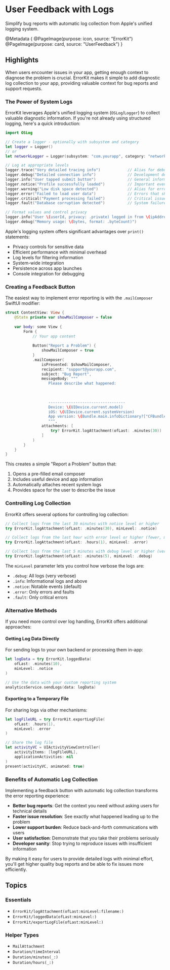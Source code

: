 # User Feedback with Logs

Simplify bug reports with automatic log collection from Apple's unified logging system.

@Metadata {
   @PageImage(purpose: icon, source: "ErrorKit")
   @PageImage(purpose: card, source: "UserFeedback")
}

## Highlights

When users encounter issues in your app, getting enough context to diagnose the problem is crucial. ErrorKit makes it simple to add diagnostic log collection to your app, providing valuable context for bug reports and support requests.

### The Power of System Logs

ErrorKit leverages Apple's unified logging system (`OSLog`/`Logger`) to collect valuable diagnostic information. If you're not already using structured logging, here's a quick introduction:

```swift
import OSLog

// Create a logger - optionally with subsystem and category
let logger = Logger()
// or
let networkLogger = Logger(subsystem: "com.yourapp", category: "networking")

// Log at appropriate levels
logger.trace("Very detailed tracing info")            // Alias for debug
logger.debug("Detailed connection info")              // Development debugging
logger.info("User tapped submit button")              // General information
logger.notice("Profile successfully loaded")          // Important events
logger.warning("Low disk space detected")             // Alias for error
logger.error("Failed to load user data")              // Errors that should be fixed
logger.critical("Payment processing failed")          // Critical issues (alias for fault)
logger.fault("Database corruption detected")          // System failures

// Format values and control privacy
logger.info("User \(userId, privacy: .private) logged in from \(ipAddress, privacy: .public)")
logger.debug("Memory usage: \(bytes, format: .byteCount)")
```

Apple's logging system offers significant advantages over `print()` statements:
- Privacy controls for sensitive data
- Efficient performance with minimal overhead
- Log levels for filtering information
- System-wide integration
- Persistence across app launches
- Console integration for debugging

### Creating a Feedback Button

The easiest way to implement error reporting is with the `.mailComposer` SwiftUI modifier:

```swift
struct ContentView: View {
    @State private var showMailComposer = false
    
    var body: some View {
        Form {
            // Your app content
            
            Button("Report a Problem") {
                showMailComposer = true
            }
            .mailComposer(
                isPresented: $showMailComposer,
                recipient: "support@yourapp.com",
                subject: "Bug Report",
                messageBody: """
                   Please describe what happened:
                   
                   
                   
                   ----------------------------------
                   Device: \(UIDevice.current.model)
                   iOS: \(UIDevice.current.systemVersion)
                   App version: \(Bundle.main.infoDictionary?["CFBundleShortVersionString"] as? String ?? "Unknown")
                   """,
                attachments: [
                    try? ErrorKit.logAttachment(ofLast: .minutes(30))
                ]
            )
        }
    }
}
```

This creates a simple "Report a Problem" button that:
1. Opens a pre-filled email composer
2. Includes useful device and app information
3. Automatically attaches recent system logs
4. Provides space for the user to describe the issue

### Controlling Log Collection

ErrorKit offers several options for controlling log collection:

```swift
// Collect logs from the last 30 minutes with notice level or higher
try ErrorKit.logAttachment(ofLast: .minutes(30), minLevel: .notice)

// Collect logs from the last hour with error level or higher (fewer, more important logs)
try ErrorKit.logAttachment(ofLast: .hours(1), minLevel: .error)

// Collect logs from the last 5 minutes with debug level or higher (very detailed)
try ErrorKit.logAttachment(ofLast: .minutes(5), minLevel: .debug)
```

The `minLevel` parameter lets you control how verbose the logs are:
- `.debug`: All logs (very verbose)
- `.info`: Informational logs and above
- `.notice`: Notable events (default)
- `.error`: Only errors and faults
- `.fault`: Only critical errors

### Alternative Methods

If you need more control over log handling, ErrorKit offers additional approaches:

#### Getting Log Data Directly

For sending logs to your own backend or processing them in-app:

```swift
let logData = try ErrorKit.loggedData(
    ofLast: .minutes(10),
    minLevel: .notice
)

// Use the data with your custom reporting system
analyticsService.sendLogs(data: logData)
```

#### Exporting to a Temporary File

For sharing logs via other mechanisms:

```swift
let logFileURL = try ErrorKit.exportLogFile(
    ofLast: .hours(1),
    minLevel: .error
)

// Share the log file
let activityVC = UIActivityViewController(
    activityItems: [logFileURL],
    applicationActivities: nil
)
present(activityVC, animated: true)
```

### Benefits of Automatic Log Collection

Implementing a feedback button with automatic log collection transforms the error reporting experience:

- **Better bug reports**: Get the context you need without asking users for technical details
- **Faster issue resolution**: See exactly what happened leading up to the problem
- **Lower support burden**: Reduce back-and-forth communications with users
- **User satisfaction**: Demonstrate that you take their problems seriously
- **Developer sanity**: Stop trying to reproduce issues with insufficient information

By making it easy for users to provide detailed logs with minimal effort, you'll get higher quality bug reports and be able to fix issues more efficiently.

## Topics

### Essentials

- ``ErrorKit/logAttachment(ofLast:minLevel:filename:)``
- ``ErrorKit/loggedData(ofLast:minLevel:)``
- ``ErrorKit/exportLogFile(ofLast:minLevel:)``

### Helper Types

- ``MailAttachment``
- ``Duration/timeInterval``
- ``Duration/minutes(_:)``
- ``Duration/hours(_:)``
